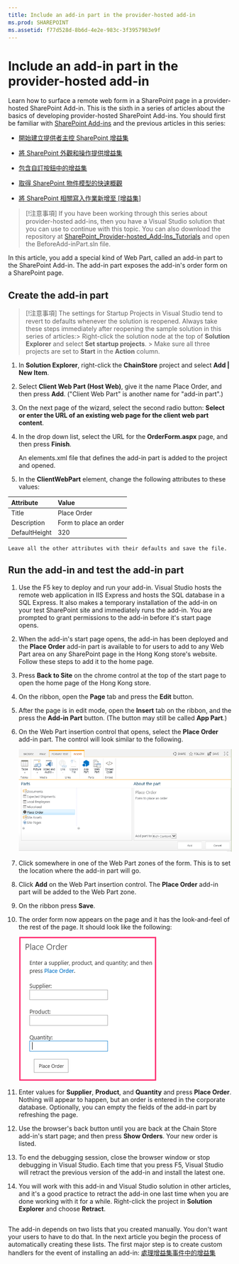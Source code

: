 ```yaml
---
title: Include an add-in part in the provider-hosted add-in
ms.prod: SHAREPOINT
ms.assetid: f77d528d-8b6d-4e2e-983c-3f3957983e9f
---
```



# Include an add-in part in the provider-hosted add-in
Learn how to surface a remote web form in a SharePoint page in a provider-hosted SharePoint Add-in.
This is the sixth in a series of articles about the basics of developing provider-hosted SharePoint Add-ins. You should first be familiar with  [SharePoint Add-ins](sharepoint-add-ins.md) and the previous articles in this series:
  
    
    


-  [開始建立提供者主控 SharePoint 增益集](get-started-creating-provider-hosted-sharepoint-add-ins.md)
    
  
-  [將 SharePoint 外觀和操作提供增益集](give-your-provider-hosted-add-in-the-sharepoint-look-and-feel.md)
    
  
-  [包含自訂按鈕中的增益集](include-a-custom-button-in-the-provider-hosted-add-in.md)
    
  
-  [取得 SharePoint 物件模型的快速概觀](get-a-quick-overview-of-the-sharepoint-object-model.md)
    
  
-  [將 SharePoint 相關寫入作業新增至 [增益集]](add-sharepoint-write-operations-to-the-provider-hosted-add-in.md)
    
  

> [!注意事項]
> If you have been working through this series about provider-hosted add-ins, then you have a Visual Studio solution that you can use to continue with this topic. You can also download the repository at  [SharePoint_Provider-hosted_Add-Ins_Tutorials](https://github.com/OfficeDev/SharePoint_Provider-hosted_Add-ins_Tutorials) and open the BeforeAdd-inPart.sln file.
  
    
    

In this article, you add a special kind of Web Part, called an add-in part to the SharePoint Add-in. The add-in part exposes the add-in's order form on a SharePoint page.
## Create the add-in part


  
    
    

> [!注意事項]
>  The settings for Startup Projects in Visual Studio tend to revert to defaults whenever the solution is reopened. Always take these steps immediately after reopening the sample solution in this series of articles:>  Right-click the solution node at the top of **Solution Explorer** and select **Set startup projects**. >  Make sure all three projects are set to **Start** in the **Action** column.
  
    
    


1. In **Solution Explorer**, right-click the **ChainStore** project and select **Add | New Item**.
    
  
2. Select **Client Web Part (Host Web)**, give it the name Place Order, and then press **Add**. ("Client Web Part" is another name for "add-in part".)
    
  
3. On the next page of the wizard, select the second radio button: **Select or enter the URL of an existing web page for the client web part content**.
    
  
4. In the drop down list, select the URL for the **OrderForm.aspx** page, and then press **Finish**.
    
    An elements.xml file that defines the add-in part is added to the project and opened.
    
  
5. In the **ClientWebPart** element, change the following attributes to these values:
    

|**Attribute**|**Value**|
|:-----|:-----|
|Title  <br/> |Place Order  <br/> |
|Description  <br/> |Form to place an order  <br/> |
|DefaultHeight  <br/> |320  <br/> |
   

    Leave all the other attributes with their defaults and save the file.
    
  

## Run the add-in and test the add-in part


  
    
    

1. Use the F5 key to deploy and run your add-in. Visual Studio hosts the remote web application in IIS Express and hosts the SQL database in a SQL Express. It also makes a temporary installation of the add-in on your test SharePoint site and immediately runs the add-in. You are prompted to grant permissions to the add-in before it's start page opens.
    
  
2. When the add-in's start page opens, the add-in has been deployed and the **Place Order** add-in part is available to for users to add to any Web Part area on any SharePoint page in the Hong Kong store's website. Follow these steps to add it to the home page.
    
1. Press **Back to Site** on the chrome control at the top of the start page to open the home page of the Hong Kong store.
    
  
2. On the ribbon, open the **Page** tab and press the **Edit** button.
    
  
3. After the page is in edit mode, open the **Insert** tab on the ribbon, and the press the **Add-in Part** button. (The button may still be called **App Part**.)
    
  
4. On the Web Part insertion control that opens, select the **Place Order** add-in part. The control will look similar to the following.
    
     ![SharePoint 的「網頁組件」插入控制項。名為「下單」的組件會醒目提示。其名稱與描述會顯示於右邊的方塊。](images/aae61f89-2e9e-4808-8b0c-2439dad7c701.PNG)
  

  

  
5. Click somewhere in one of the Web Part zones of the form. This is to set the location where the add-in part will go. 
    
  
6. Click **Add** on the Web Part insertion control. The **Place Order** add-in part will be added to the Web Part zone.
    
  
7. On the ribbon press **Save**.
    
  
3. The order form now appears on the page and it has the look-and-feel of the rest of the page. It should look like the following: 
    
     ![頁面上的「下單」增益集組件內含 [產品]、[供應商] 和 [品質] 的文字方塊。其中也有「下單」的按鈕。](images/beae2e3c-c1f4-4334-8ab8-0c42252cb2a2.PNG)
  

  

  
4. Enter values for **Supplier**, **Product**, and **Quantity** and press **Place Order**. Nothing will appear to happen, but an order is entered in the corporate database. Optionally, you can empty the fields of the add-in part by refreshing the page.
    
  
5. Use the browser's back button until you are back at the Chain Store add-in's start page; and then press **Show Orders**. Your new order is listed.
    
  
6. To end the debugging session, close the browser window or stop debugging in Visual Studio. Each time that you press F5, Visual Studio will retract the previous version of the add-in and install the latest one.
    
  
7. You will work with this add-in and Visual Studio solution in other articles, and it's a good practice to retract the add-in one last time when you are done working with it for a while. Right-click the project in **Solution Explorer** and choose **Retract**.
    
  

## 
<a name="Nextsteps"> </a>

 The add-in depends on two lists that you created manually. You don't want your users to have to do that. In the next article you begin the process of automatically creating these lists. The first major step is to create custom handlers for the event of installing an add-in: [處理增益集事件中的增益集](handle-add-in-events-in-the-provider-hosted-add-in.md)
  
    
    

